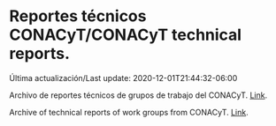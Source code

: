 # Reportes técnicos CONACyT/CONACyT technical reports.

Última actualización/Last update: 2020-12-01T21:44:32-06:00

Archivo de reportes técnicos de grupos de trabajo del CONACyT. [Link](https://coronavirus.conacyt.mx/productos/index.html).

Archive of technical reports of work groups from CONACyT. [Link](https://coronavirus.conacyt.mx/productos/index.html).
